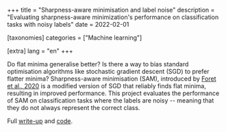 +++
title = "Sharpness-aware minimisation and label noise"
description = "Evaluating sharpness-aware minimization's performance on classification tasks with noisy labels"
date = 2022-02-01

[taxonomies]
categories = ["Machine learning"]

[extra]
lang = "en"
+++

Do flat minima generalise better? Is there a way to bias standard optimisation algorithms like stochastic gradient descent (SGD) to prefer flatter minima? Sharpness-aware minimisation (SAM), introduced by [Foret et al., 2020](https://arxiv.org/abs/2010.01412) is a modified version of SGD that reliably finds flat minima, resulting in improved performance. This project evaluates the performance of SAM on classification tasks where the labels are noisy -- meaning that they do not always represent the correct class.

Full [write-up](/assets/sam.pdf) and [code](https://github.com/inwaves/sam-noisy-labels).